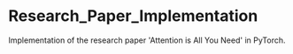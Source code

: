 # Research_Paper_Implementation
Implementation of the research paper 'Attention is All You Need' in PyTorch.
